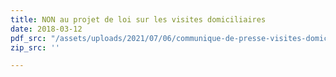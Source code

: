 ```yaml
---
title: NON au projet de loi sur les visites domiciliaires
date: 2018-03-12
pdf_src: "/assets/uploads/2021/07/06/communique-de-presse-visites-domiciliaires.pdf"
zip_src: ''

---
```

